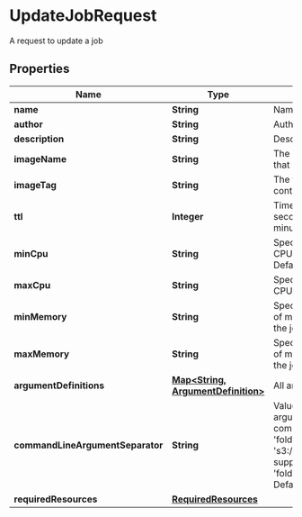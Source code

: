 

# UpdateJobRequest

A request to update a job

## Properties

| Name | Type | Description | Notes |
|------------ | ------------- | ------------- | -------------|
|**name** | **String** | Name of the job |  |
|**author** | **String** | Author of the job |  [optional] |
|**description** | **String** | Description of this job |  |
|**imageName** | **String** | The name of the Docker image that contains this job |  |
|**imageTag** | **String** | The tag of the Docker image that contains this job |  |
|**ttl** | **Integer** | Time To Live of the job run in seconds  Defaults to 5 minutes(300) |  [optional] |
|**minCpu** | **String** | Specifies minimum number of CPUs to be allocated for the job  Default to 2 |  [optional] |
|**maxCpu** | **String** | Specifies maximum number of CPUs to be allocated for the job |  [optional] |
|**minMemory** | **String** | Specifies the minimum amount of memory to be allocated for the job |  [optional] |
|**maxMemory** | **String** | Specifies the maximum amount of memory to be allocated for the job |  [optional] |
|**argumentDefinitions** | [**Map&lt;String, ArgumentDefinition&gt;**](ArgumentDefinition.md) | All arguments for this job to run |  |
|**commandLineArgumentSeparator** | **String** | Value to separate command line arguments  e.g : If a job has a command line argument named &#39;folder&#39; and the runtime value is &#39;s3://path&#39; then this  would be supplied to the command as &#39;folder{separatorValue}s3://path&#39;  Default to a space |  [optional] |
|**requiredResources** | [**RequiredResources**](RequiredResources.md) |  |  [optional] |



